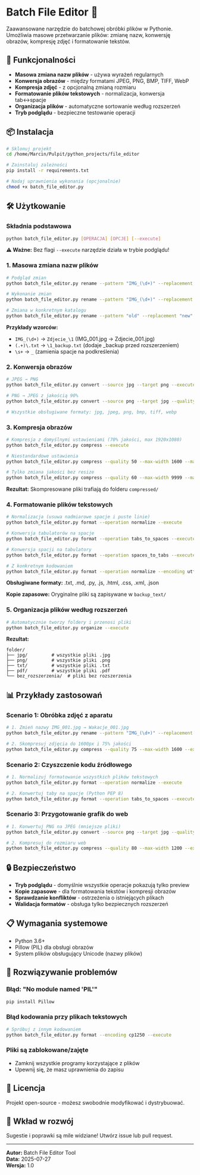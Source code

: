 # Batch File Editor 🔧

Zaawansowane narzędzie do batchowej obróbki plików w Pythonie. Umożliwia masowe przetwarzanie plików: zmianę nazw, konwersję obrazów, kompresję zdjęć i formatowanie tekstów.

## 🚀 Funkcjonalności

- **Masowa zmiana nazw plików** - używa wyrażeń regularnych
- **Konwersja obrazów** - między formatami JPEG, PNG, BMP, TIFF, WebP
- **Kompresja zdjęć** - z opcjonalną zmianą rozmiaru
- **Formatowanie plików tekstowych** - normalizacja, konwersja tab↔spacje
- **Organizacja plików** - automatyczne sortowanie według rozszerzeń
- **Tryb podglądu** - bezpieczne testowanie operacji

## 📦 Instalacja

```bash
# Sklonuj projekt
cd /home/Marcin/Pulpit/python_projects/file_editor

# Zainstaluj zależności
pip install -r requirements.txt

# Nadaj uprawnienia wykonania (opcjonalnie)
chmod +x batch_file_editor.py
```

## 🛠️ Użytkowanie

### Składnia podstawowa
```bash
python batch_file_editor.py [OPERACJA] [OPCJE] [--execute]
```

**⚠️ Ważne:** Bez flagi `--execute` narzędzie działa w trybie podglądu!

### 1. Masowa zmiana nazw plików

```bash
# Podgląd zmian
python batch_file_editor.py rename --pattern "IMG_(\d+)" --replacement "Zdjecie_\1"

# Wykonanie zmian
python batch_file_editor.py rename --pattern "IMG_(\d+)" --replacement "Zdjecie_\1" --execute

# Zmiana w konkretnym katalogu
python batch_file_editor.py rename --pattern "old" --replacement "new" --directory ./photos --execute
```

**Przykłady wzorców:**
- `IMG_(\d+)` → `Zdjecie_\1` (IMG_001.jpg → Zdjecie_001.jpg)
- `(.+)\.txt` → `\1_backup.txt` (dodaje _backup przed rozszerzeniem)
- `\s+` → `_` (zamienia spacje na podkreślenia)

### 2. Konwersja obrazów

```bash
# JPEG → PNG
python batch_file_editor.py convert --source jpg --target png --execute

# PNG → JPEG z jakością 90%
python batch_file_editor.py convert --source png --target jpg --quality 90 --execute

# Wszystkie obsługiwane formaty: jpg, jpeg, png, bmp, tiff, webp
```

### 3. Kompresja obrazów

```bash
# Kompresja z domyślnymi ustawieniami (70% jakości, max 1920x1080)
python batch_file_editor.py compress --execute

# Niestandardowe ustawienia
python batch_file_editor.py compress --quality 50 --max-width 1600 --max-height 900 --execute

# Tylko zmiana jakości bez resize
python batch_file_editor.py compress --quality 60 --max-width 9999 --max-height 9999 --execute
```

**Rezultat:** Skompresowane pliki trafiają do folderu `compressed/`

### 4. Formatowanie plików tekstowych

```bash
# Normalizacja (usuwa nadmiarowe spacje i puste linie)
python batch_file_editor.py format --operation normalize --execute

# Konwersja tabulatorów na spacje
python batch_file_editor.py format --operation tabs_to_spaces --execute

# Konwersja spacji na tabulatory
python batch_file_editor.py format --operation spaces_to_tabs --execute

# Z konkretnym kodowaniem
python batch_file_editor.py format --operation normalize --encoding utf-8 --execute
```

**Obsługiwane formaty:** .txt, .md, .py, .js, .html, .css, .xml, .json

**Kopie zapasowe:** Oryginalne pliki są zapisywane w `backup_text/`

### 5. Organizacja plików według rozszerzeń

```bash
# Automatycznie tworzy foldery i przenosi pliki
python batch_file_editor.py organize --execute
```

**Rezultat:**
```
folder/
├── jpg/         # wszystkie pliki .jpg
├── png/         # wszystkie pliki .png  
├── txt/         # wszystkie pliki .txt
├── pdf/         # wszystkie pliki .pdf
└── bez_rozszerzenia/  # pliki bez rozszerzenia
```

## 📊 Przykłady zastosowań

### Scenario 1: Obróbka zdjęć z aparatu
```bash
# 1. Zmień nazwy IMG_001.jpg → Wakacje_001.jpg
python batch_file_editor.py rename --pattern "IMG_(\d+)" --replacement "Wakacje_\1" --execute

# 2. Skompresuj zdjęcia do 1600px i 75% jakości
python batch_file_editor.py compress --quality 75 --max-width 1600 --execute
```

### Scenario 2: Czyszczenie kodu źródłowego
```bash
# 1. Normalizuj formatowanie wszystkich plików tekstowych
python batch_file_editor.py format --operation normalize --execute

# 2. Konwertuj taby na spacje (Python PEP 8)
python batch_file_editor.py format --operation tabs_to_spaces --execute
```

### Scenario 3: Przygotowanie grafik do web
```bash
# 1. Konwertuj PNG na JPEG (mniejsze pliki)
python batch_file_editor.py convert --source png --target jpg --quality 85 --execute

# 2. Kompresuj do rozmiaru web
python batch_file_editor.py compress --quality 80 --max-width 1200 --execute
```

## 🔒 Bezpieczeństwo

- **Tryb podglądu** - domyślnie wszystkie operacje pokazują tylko preview
- **Kopie zapasowe** - dla formatowania tekstów i kompresji obrazów
- **Sprawdzanie konfliktów** - ostrzeżenia o istniejących plikach
- **Walidacja formatów** - obsługa tylko bezpiecznych rozszerzeń

## 📋 Wymagania systemowe

- Python 3.6+
- Pillow (PIL) dla obsługi obrazów
- System plików obsługujący Unicode (nazwy plików)

## 🐛 Rozwiązywanie problemów

### Błąd: "No module named 'PIL'"
```bash
pip install Pillow
```

### Błąd kodowania przy plikach tekstowych
```bash
# Spróbuj z innym kodowaniem
python batch_file_editor.py format --encoding cp1250 --execute
```

### Pliki są zablokowane/zajęte
- Zamknij wszystkie programy korzystające z plików
- Upewnij się, że masz uprawnienia do zapisu

## 📝 Licencja

Projekt open-source - możesz swobodnie modyfikować i dystrybuować.

## 🤝 Wkład w rozwój

Sugestie i poprawki są mile widziane! Utwórz issue lub pull request.

---

**Autor:** Batch File Editor Tool  
**Data:** 2025-07-27  
**Wersja:** 1.0
